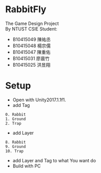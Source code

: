 # RabbitFly
The Game Design Project  
By NTUST CSIE Student:

* B10415049 陳祐丞
* B10415048 楊宗儒
* B10415047 陳重佑
* B10415031 廖晨竹
* B10415025 洪昱翔



# Setup
* Open with Unity2017.1.1f1.
* add Tag   
```
0. Rabbit
1. Ground
2. Trap
```
* add Layer  
```
8. Rabbit
9. Ground
10. Trap
```

* add Layer and Tag to what You want do
* Build with PC 